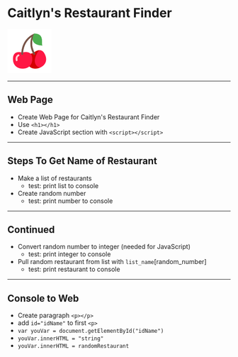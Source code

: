 # Caitlyn's Restaurant Finder

![](img/cherry-100.png)

---

## Web Page

- Create Web Page for Caitlyn's Restaurant Finder
- Use `<h1></h1>`
- Create JavaScript section with `<script></script>`

---


## Steps To Get Name of Restaurant

- Make a list of restaurants
    - test: print list to console
- Create random number
    - test: print number to console

---

## Continued

- Convert random number to integer (needed for JavaScript)
    - test: print integer to console
- Pull random restaurant from list with `list_name`[random_number]
    - test: print restaurant to console

---

## Console to Web

- Create paragraph `<p></p>`
- add `id="idName"` to first `<p>`
- `var youVar = document.getElementById("idName")`
- `youVar.innerHTML = "string"`
- `youVar.innerHTML = randomRestaurant`

